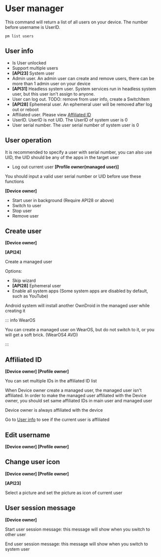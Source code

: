 # User manager

This command will return a list of all users on your device. The number before username is UserID.

```shell
pm list users
```

<h2 id="UserInfo">User info</h2>

- Is User unlocked
- Support multiple users
- **[API23]** System user
- Admin user. An admin user can create and remove users, there can be more than 1 admin user on your device
- **[API31]** Headless system user. System services run in headless system user, but this user isn't assign to anyone.
- User can log out. TODO: remove from user info, create a SwitchItem
- **[API28]** Ephemeral user. An ephemeral user will be removed after log out or reboot
- Affiliated user. Please view [Affiliated ID](#AffiliatedID)
- UserID. UserID is not UID. The UserID of system user is 0
- User serial number. The user serial number of system user is 0

## User operation

It is recommended to specify a user with serial number, you can also use UID, the UID should be any of the apps in the target user

- Log out current user **[Profile owner(managed user)]**

You should input a valid user serial number or UID before use these functions

**[Device owner]**

- Start user in background (Require API28 or above)
- Switch to user
- Stop user
- Remove user

<h2 id="CreateUser">Create user</h2>

**[Device owner]**

**[API24]**

Create a managed user

Options:

- Skip wizard
- **[API28]** Ephemeral user
- Enable all system apps (Some system apps are disabled by default, such as YouTube)

Android system will install another OwnDroid in the managed user while creating it

::: info WearOS

You can create a managed user on WearOS, but do not switch to it, or you will get a soft brick. (WearOS4 AVD)

:::

<h2 id="AffiliatedID">Affiliated ID</h2>

**[Device owner] [Profile owner]**

You can set multiple IDs in the affiliated ID list

When Device owner create a managed user, the managed user isn't affiliated. In order to make the managed user affiliated with the Device owner, you should set  same affiliated IDs in main user and managed user

Device owner is always affiliated with the device

Go to [User info](#UserInfo) to see if the current user is affiliated

## Edit username

**[Device owner] [Profile owner]**

## Change user icon

**[Device owner] [Profile owner]**

**[API23]**

Select a picture and set the picture as icon of current user

## User session message

**[Device owner]**

Start user session message: this message will show when you switch to other user

End user session message: this message will show when you switch to system user

